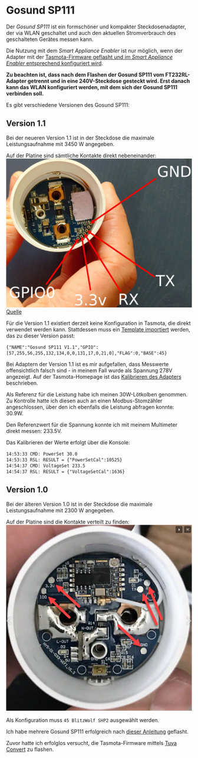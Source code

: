# Gosund SP111
Der *Gosund SP111* ist ein formschöner und kompakter Steckdosenadapter, der via WLAN geschaltet und auch den aktuellen Stromverbrauch des geschalteten Gerätes messen kann.

Die Nutzung mit dem *Smart Appliance Enabler* ist nur möglich, wenn der Adapter mit der [Tasmota-Firmware geflasht und im *Smart Appliance Enabler* entsprechend konfiguriert wird](doc/Tasmota_DE.md).

**Zu beachten ist, dass nach dem Flashen der Gosund SP111 vom FT232RL-Adapter getrennt und in eine 240V-Steckdose gesteckt wird. Erst danach kann das WLAN konfiguriert werden, mit dem sich der Gosund SP111 verbinden soll.**

Es gibt verschiedene Versionen des Gosund SP111:

## Version 1.1
Bei der neueren Version 1.1 ist in der Steckdose die maximale Leistungsaufnahme mit 3450 W angegeben.

Auf der Platine sind sämtliche Kontakte direkt nebeneinander:
![Gosund SP111 v1.1](../pics/GosundSP111v1_1.png)
[Quelle](https://www.malachisoord.com/2019/11/24/flashing-custom-firmware-on-a-gosund-sp111)

Für die Version 1.1 existiert derzeit keine Konfiguration in Tasmota, die direkt verwendet werden kann.
Stattdessen muss ein [Template importiert](https://github.com/arendst/Tasmota/wiki/Templates#importing-templates) werden, das zu dieser Version passt:
```
{"NAME":"Gosund SP111 V1.1","GPIO":[57,255,56,255,132,134,0,0,131,17,0,21,0],"FLAG":0,"BASE":45}
```
Bei Adaptern der Version 1.1 ist es mir aufgefallen, dass Messwerte offensichtlich falsch sind - in meinem Fall wurde als Spannung 278V angezeigt. Auf der Tasmota-Homepage ist das [Kalibrieren des Adapters](https://tasmota.github.io/docs/#/Power-Monitoring-Calibration) beschrieben.

Als Referenz für die Leistung habe ich meinen 30W-Lötkolben genommen. Zu Kontrolle hatte ich diesen auch an einen Modbus-Stomzähler angeschlossen, über den ich ebenfalls die Leistung abfragen konnte: 30.9W.

Den Referenzwert für die Spannung konnte ich mit meinem Multimeter direkt messen: 233.5V.

Das Kalibrieren der Werte erfolgt über die Konsole:
```
14:53:33 CMD: PowerSet 30.0
14:53:33 RSL: RESULT = {"PowerSetCal":10525}
14:54:37 CMD: VoltageSet 233.5
14:54:37 RSL: RESULT = {"VoltageSetCal":1636}
```

## Version 1.0
Bei der älteren Version 1.0 ist in der Steckdose die maximale Leistungsaufnahme mit 2300 W angegeben.

Auf der Platine sind die Kontakte verteilt zu finden:
![Gosund SP111 v1.1](../pics/GosundSP111v1_0.png)

Als Konfiguration muss `45 BlitzWolf SHP2` ausgewählt werden.
 
Ich habe mehrere Gosund SP111 erfolgreich nach [dieser Anleitung](https://www.bastelbunker.de/gosund-sp111-mit-tasmota/) geflasht.

Zuvor hatte ich erfolglos versucht, die Tasmota-Firmware mittels [Tuya Convert](https://forum.creationx.de/forum/index.php?thread/1525-smartlife-hack-tuya-convert-ota-flash-ohne-%C3%B6ffnen-und-l%C3%B6ten-von-gosund-swa1-tuya/) zu flashen.

